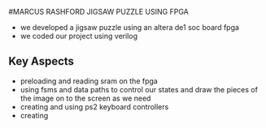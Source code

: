 #MARCUS RASHFORD JIGSAW PUZZLE USING FPGA
- we developed a jigsaw puzzle using an altera de1 soc board fpga
- we coded our project using verilog

## Key Aspects 
- preloading and reading sram on the fpga
- using fsms and data paths to control our states and draw the pieces of the image on to the screen as we need
- creating and using ps2 keyboard controllers
- creating 